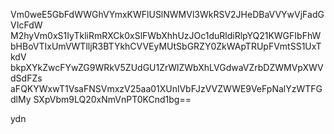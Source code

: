 Vm0weE5GbFdWWGhVYmxKWFlUSlNWMVl3WkRSV2JHeDBaVVYwVjFadGVIcFdW
M2hyVm0xS1IyTkliRmRXCk0xSlFWbXhhUzJOc1duRldiRlpYQ21KWGFIbFhW
bHBoVTIxUmVWTlljR3BTYkhCVVEyMUtSbGRZY0ZkWApTRUpFVmtSS1UxTkdV
bkpXYkZwcFYwZG9WRkV5ZUdGU1ZrWlZWbXhLVGdwaVZrbDZWMVpXWVdSdFZs
aFQKYWxwT1VsaFNSVmxzV25aa01XUnlVbFJzVVZWWE9VeFpNalYzWTFGdlMy
SXpVbm9LQ20xNmVnPT0KCnd1bg==

ydn
